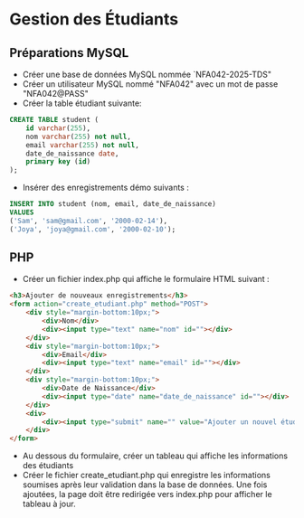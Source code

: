# Gestion des Étudiants
## Préparations MySQL 
* Créer une base de données MySQL nommée `NFA042-2025-TDS"
* Créer un utilisateur MySQL nommé "NFA042" avec un mot de passe "NFA042@PASS"
* Créer la table étudiant suivante:
```SQL
CREATE TABLE student (
    id varchar(255),
    nom varchar(255) not null,
    email varchar(255) not null,
    date_de_naissance date,
    primary key (id)
);
```
* Insérer des enregistrements démo suivants :
```SQL
INSERT INTO student (nom, email, date_de_naissance) 
VALUES 
('Sam', 'sam@gmail.com', '2000-02-14'), 
('Joya', 'joya@gmail.com', '2000-02-10');

```
## PHP
* Créer un fichier index.php qui affiche le formulaire HTML suivant :
```HTML
<h3>Ajouter de nouveaux enregistrements</h3>
<form action="create_etudiant.php" method="POST">
    <div style="margin-bottom:10px;">
        <div>Nom</div>
        <div><input type="text" name="nom" id=""></div>
    </div>
    <div style="margin-bottom:10px;">
        <div>Email</div>
        <div><input type="text" name="email" id=""></div>
    </div>
    <div style="margin-bottom:10px;">
        <div>Date de Naissance</div>
        <div><input type="date" name="date_de_naissance" id=""></div>
    </div>
    <div>
        <div><input type="submit" name="" value="Ajouter un nouvel étudiant" id=""></div>
    </div>
</form>
```
* Au dessous du formulaire, créer un tableau qui affiche les informations des étudiants
* Créer le fichier create_etudiant.php qui enregistre les informations soumises après leur validation dans la base de données. Une fois ajoutées, la page doit être redirigée vers index.php pour afficher le tableau à jour.